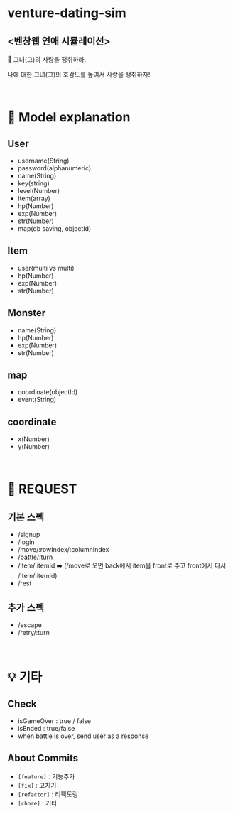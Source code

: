# venture-dating-sim
 ## <벤창웹 연애 시뮬레이션>
👤 그녀(그)의 사랑을 쟁취하라.

나에 대한 그녀(그)의 호감도를 높여서 사랑을 쟁취하자!

<br>

# 🧰 Model explanation 
## User
* username(String)
* password(alphanumeric)
* name(String)
* key(string)
* level(Number)
* item(array)
* hp(Number)
* exp(Number)
* str(Number)
* map(db saving, objectId) 

## Item
* user(multi vs multi)
* hp(Number)
* exp(Number)
* str(Number) 

## Monster
* name(String)
* hp(Number)
* exp(Number)
* str(Number) 

## map
* coordinate(objectId)
* event(String) 

## coordinate 
* x(Number)
* y(Number)

<br>

# 📲 REQUEST
## 기본 스펙
* /signup 
* /login 
* /move/:rowIndex/:columnIndex 
* /battle/:turn
* /item/:itemId ➡️ (/move로 오면 back에서 item을 front로 주고 front에서 다시 /item/:itemId) 
* /rest

## 추가 스펙 
* /escape
* /retry/:turn 

<br>

# 💡 기타
## Check
* isGameOver : true / false 
* isEnded : true/false
* when battle is over, send user as a response

## About Commits
* `[feature]` : 기능추가 
* `[fix]` : 고치기 
* `[refactor]` : 리팩토링 
* `[chore]` : 기타